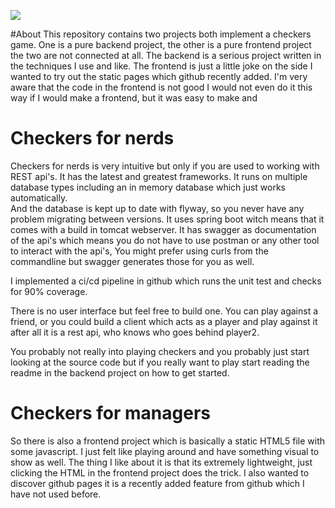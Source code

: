 ![](https://github.com/SoloJan/checkers/workflows/tests/badge.svg)

#About 
This repository contains two projects both implement a checkers game. One is a pure backend project, the other is a pure
frontend project the two are not connected at all. The backend is a serious project written in the techniques I use and 
like. The frontend is just a little joke on the side I wanted to try out the static pages which github recently added. 
I'm very aware that the code in the frontend is not good I would not even do it this way if I would make a frontend, 
but it was easy to make and 

# Checkers for nerds
Checkers for nerds is very intuitive but only if you are used to working with REST api's. It has the latest 
and greatest frameworks. It runs on multiple database types including an in memory database which just works automatically.  
And the database is kept up to date with flyway, so you never have any problem migrating between versions. 
It uses spring boot witch means that it comes with a build in tomcat webserver. 
It has swagger as documentation of the api's which means you do not have to use postman or any other tool to  interact 
with the api's, You might prefer using curls from the commandline but swagger generates those for you as well. 

I implemented a ci/cd pipeline in github which runs the unit test and checks for 90% coverage.

There is no user interface but feel free to build one. You can play against a friend, or you could build a client 
which acts as a player and play against it after all it is a rest api, who knows who goes behind player2.

You probably not really into playing checkers and you probably just start looking at the source code but if you really 
want to play start reading the readme in the backend project on how to get started.

# Checkers for managers
So there is also a frontend project which is basically a static HTML5 file with some javascript. 
I just felt like playing around and have something visual to show as well. The thing I like about it is that its extremely
lightweight, just clicking the HTML in the frontend project does the trick. I also wanted to discover github pages 
it is a recently added feature from github which I have not used before. 

